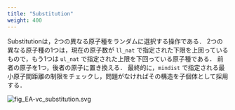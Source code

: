```yaml
---
title: "Substitution"
weight: 400
---
```



Substitutionは，2つの異なる原子種をランダムに選択する操作である．
2つの異なる原子種の1つは，現在の原子数が `ll_nat` で指定された下限を上回っているもので，もう1つは `ul_nat` で指定された上限を下回っている原子種である．
前者の原子を1つ，後者の原子に置き換える．
最終的に，`mindist` で指定される最小原子間距離の制限をチェックし，問題がなければその構造を子個体として採用する．

![fig_EA-vc_substitution.svg](/images/EA-vc/EA-vc_substitution.svg?width=20vw)


